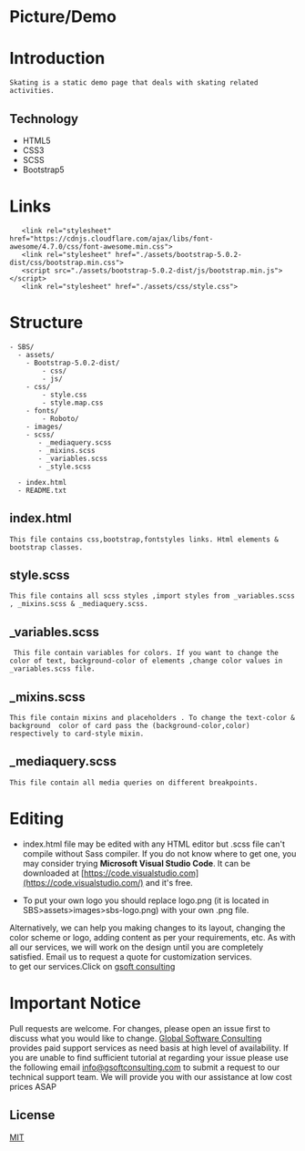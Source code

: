 # Picture/Demo


# Introduction

`Skating is a static demo page that deals with skating related activities.`

## Technology
* HTML5
* CSS3 
* SCSS
* Bootstrap5
 
# Links
 ```
    <link rel="stylesheet" href="https://cdnjs.cloudflare.com/ajax/libs/font-awesome/4.7.0/css/font-awesome.min.css">
    <link rel="stylesheet" href="./assets/bootstrap-5.0.2-dist/css/bootstrap.min.css">
    <script src="./assets/bootstrap-5.0.2-dist/js/bootstrap.min.js"></script>
    <link rel="stylesheet" href="./assets/css/style.css">
```
# Structure
  ``` 
- SBS/
    - assets/ 
      - Bootstrap-5.0.2-dist/
          - css/
          - js/
      - css/
          - style.css
          - style.map.css
      - fonts/
          - Roboto/  
      - images/
      - scss/
         - _mediaquery.scss
         - _mixins.scss
         - _variables.scss
         - _style.scss 
   
    - index.html
    - README.txt
```
## index.html
```This file contains css,bootstrap,fontstyles links. Html elements & bootstrap classes.```

 ## style.scss
```This file contains all scss styles ,import styles from _variables.scss , _mixins.scss & _mediaquery.scss.```
## _variables.scss 
``` This file contain variables for colors. If you want to change the color of text, background-color of elements ,change color values in _variables.scss file.```  
## _mixins.scss
``This file contain mixins and placeholders .
To change the text-color & background  color of card pass the (background-color,color) respectively to card-style mixin. ``
##  _mediaquery.scss
``This file contain all media queries on different breakpoints.``

# Editing
- index.html file may be edited with any HTML editor but .scss file can't compile without Sass compiler. If you do not know where to get one, you may consider trying **Microsoft Visual Studio Code**. It can be downloaded at [https://code.visualstudio.com](https://code.visualstudio.com/)
 and it's free.

- To put your own logo you should replace logo.png (it is located in SBS>assets>images>sbs-logo.png) with your own .png file.

Alternatively, we can help you making changes to its layout, changing the color scheme or logo, adding content as per your requirements, etc.
As with all our services, we will work on the design until you are completely satisfied. Email us to request a quote for customization services.  
to get our services.Click on [gsoft consulting](https://gsoftconsulting.com/)
# Important Notice

Pull requests are welcome. For changes, please open an issue first to discuss what you would like to change. [Global Software Consulting](https://gsoftconsulting.com/) provides paid support services as need basis at high level of availability. If you are unable to find sufficient tutorial at regarding your issue please use the following email [info@gsoftconsulting.com](mailto:info@gsoftconsulting.com)  to submit a request to our technical support team. We will provide you with our assistance at low cost prices ASAP 
## License
[MIT](https://choosealicense.com/licenses/mit/)
